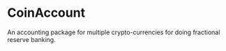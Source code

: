 CoinAccount
===========

An accounting package for multiple crypto-currencies for doing fractional reserve banking.
